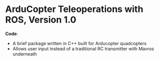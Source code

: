 # ArduCopter Teleoperations with ROS, Version 1.0



**Code**:
 - A brief package written in C++ built for Arducopter quadcopters
 - Allows user input instead of a traditional RC transmitter with Mavros underneath





